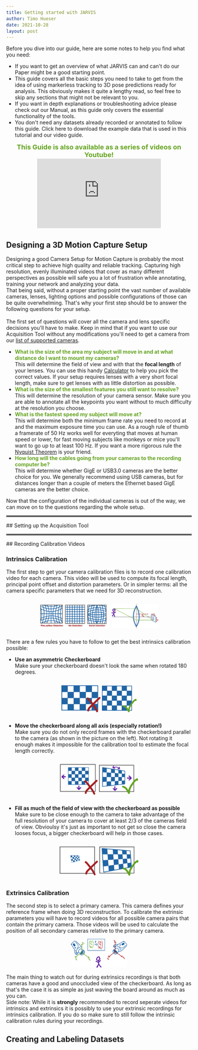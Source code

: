 ```yaml
---
title: Getting started with JARVIS
author: Timo Hueser
date: 2021-10-28
layout: post
---
```



Before you dive into our guide, here are some notes to help you find what you need:
- If you want to get an overview of what JARVIS can and can't do our Paper might be a good starting point.
- This guide covers all the basic steps you need to take to get from the idea of using markerless tracking to 3D pose predictions ready for analysis.
  This obviously makes it quite a lengthy read, so feel free to skip any sections that might not be relevant to you.
- If you want in depth explanations or troubleshooting advice please check out our Manual, as this guide only covers the essential functionality of the tools.
- You don't need any datasets already recorded or annotated to follow this guide. Click here to download the example data that is used in this tutorial and our video guide.
<center>
<span style="color:#63a31f;font-size:18px"><b>This Guide is also available as a series of videos on Youtube!</b></span><br>
<iframe width="336" height="189" src="https://www.youtube.com/embed/videoseries?list=PLHRdrn7aySLfxchhU8X_aTkcDVRMlwvPP" title="YouTube video player" frameborder="0" allow="accelerometer; autoplay; clipboard-write; encrypted-media; gyroscope; picture-in-picture" allowfullscreen></iframe>
</center>


## Designing a 3D Motion Capture Setup
Designing a good Camera Setup for Motion Capture is probably the most critical step to achieve high quality and reliable tracking. Capturing high resolution, evenly illuminated videos that cover as many different perspectives as possible will safe you a lot of frustration while annotating, training your network and analyzing your data.\
That being said, without a proper starting point the vast number of available cameras, lenses, lighting options and possible configurations of those can be quite overwhelming.
That's why your first step should be to answer the following questions for your setup.<br><br>
The first set of questions will cover all the camera and lens specific decisions you'll have to make. Keep in mind that if you want to use our Acquisition Tool without any modifications you'll need to get a camera from our [list of supported cameras](index.html#supported_cameras).  
- <span style="color:#63a31f">**What is the size of the area my subject will move in and at what distance do I want to mount my cameras?**</span>\
 This will determine the field of view and with that the **focal length** of your lenses. You can use this handy [Calculator](https://www.lensation.de/calculator.html) to help you pick the correct values. If your setup requires lenses with a very short focal length, make sure to get lenses with as little distortion as possible.  
- <span style="color:#63a31f">**What is the size of the smallest features you still want to resolve?**</span>\
  This will determine the resolution of your camera sensor. Make sure you are able to annotate all the keypoints you want without to much difficulty at the resolution you choose.
- <span style="color:#63a31f">**What is the fastest speed my subject will move at?**</span>\
  This will determine both the minimum frame rate you need to record at and the maximum exposure time you can use. As a rough rule of thumb a framerate of 50 Hz works well for everyting that moves at human speed or lower, for fast moving subjects like monkeys or mice you'll want to go up to at least 100 Hz. If you want a more rigorous rule the [Nyquist Theorem](https://en.wikipedia.org/wiki/Nyquist_frequency) is your friend.
- <span style="color:#63a31f">**How long will the cables going from your cameras to the recording computer be?**</span>\
  This will determine whether GigE or USB3.0 cameras are the better choice for you. We generally recommend using USB cameras, but for distances longer than a couple of meters the Ethernet based GigE cameras are the better choice.

Now that the configuration of the individual cameras is out of the way, we can move on to the questions regarding the whole setup.


<hr style="border:2px solid gray">
## Setting up the Acquisition Tool


<hr style="border:2px solid gray">
## Recording Calibration Videos

### Intrinsics Calibration

The first step to get your camera calibration files is to record one calibration video for each camera. This video will be used to compute its focal length, principal point offset and distortion
parameters. Or in simpler terms: all the camera specific parameters that we need for 3D reconstruction.

<center>
<figure class="half" style="display:flex">
<p float="left">
    <img width="45%" align="center" src="docs/assets/distortion_types.png">
    <img width="30%" align="center" src="docs/assets/camera_model.png">
</p>
</figure>
</center>

There are a few rules you have to follow to get the best intrinsics calibration possible:

- **Use an asymmetric Checkerboard**\
  Make sure your checkerboard doesn't look the same when rotated 180 degrees.

<center>
<figure class="half" style="display:flex">
<p float="left">
    <img width="25%" align="center" src="docs/assets/Checkerboard_shape_wrong.png">
    <img width="22%" align="center" src="docs/assets/Checkerboard_shape_correct.png">
</p>
</figure>
</center>


- **Move the checkerboard along all axis (especially rotation!)**\
  Make sure you do not only record frames with the checkerboard parallel to the camera (as shown in the picture on the left). Not rotating it enough makes it impossible for the calibration tool
  to estimate the focal length correctly.

<center>
<figure class="half" style="display:flex">
<p float="left">
    <img width="24%" align="center" src="docs/assets/Checkerboard_move_wrong.png">
    <img width="25%" align="center" src="docs/assets/Checkerboard_move_correct.png">
</p>
</figure>
</center>


- **Fill as much of the field of view with the checkerboard as possible**\
  Make sure to be close enough to the camera to take advantage of the full resolution of your camera to cover at least 2/3
  of the cameras field of view. Obvioulsy it's just as important to not get so close the camera looses focus, a bigger checkerboard will help in those cases.

<center>
<figure class="half" style="display:flex">
<p float="left">
    <img width="24.4%" align="center" src="docs/assets/Checkerboard_distance_wrong.png">
    <img width="25%" align="center" src="docs/assets/Checkerboard_distance_correct.png">
</p>
</figure>
</center>


### Extrinsics Calibration

The second step is to select a primary camera. This camera defines your reference frame when doing 3D reconstruction. To calibrate the extrinsic parameters you will have to record videos for all possible camera pairs that contain the primary camera. Those videos will be used to calculate the position of all secondary cameras relative to the primary camera.

<center>
  <img src="docs/assets/extrinsics.png" width="30%">
</center>

The main thing to watch out for during extrinsics recordings is that both cameras have a good and unoccluded view of the checkerboard. As long as that's the case it is as simple as just waving the
board around as much as you can.\
Side note: While it is **strongly** recommended to record seperate videos for intrinsics and extrinsics it is possibly to use your extrinsic recordings for intrinsics calibration.
If you do so make sure to still follow the intrinsic calibration rules during your recordings.

## Creating and Labeling Datasets
